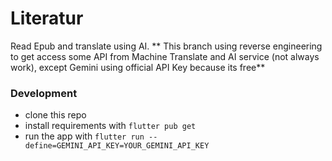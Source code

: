 # Literatur

Read Epub and translate using AI.
** This branch using reverse engineering to get access some API from Machine Translate and AI service (not always work), except Gemini using official API Key because its free**

### Development
- clone this repo
- install requirements with `flutter pub get`
- run the app with `flutter run --define=GEMINI_API_KEY=YOUR_GEMINI_API_KEY`

